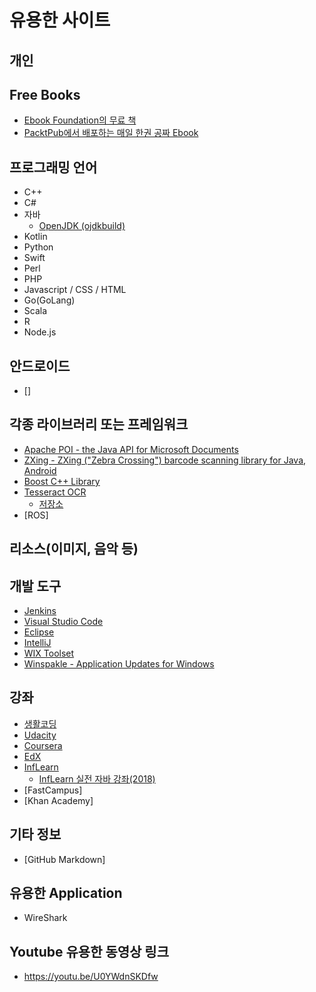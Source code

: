 # 유용한 사이트

## 개인

## Free Books
* [Ebook Foundation의 무료 책](https://github.com/EbookFoundation/free-programming-books)
* [PacktPub에서 배포하는 매일 한권 공짜 Ebook](https://www.packtpub.com/packt/offers/free-learning)

## 프로그래밍 언어
* C++
* C#
* 자바
  * [OpenJDK (ojdkbuild)](https://github.com/ojdkbuild/ojdkbuild)
* Kotlin
* Python
* Swift
* Perl
* PHP
* Javascript / CSS / HTML
* Go(GoLang)
* Scala
* R
* Node.js

## 안드로이드
* []

## 각종 라이브러리 또는 프레임워크
* [Apache POI - the Java API for Microsoft Documents](https://poi.apache.org/)
* [ZXing - ZXing ("Zebra Crossing") barcode scanning library for Java, Android](https://github.com/zxing/zxing)
* [Boost C++ Library](https://www.boost.org/)
* [Tesseract OCR](https://opensource.google.com/projects/tesseract)
  * [저장소](https://github.com/tesseract-ocr/tesseract)
* [ROS]

## 리소스(이미지, 음악 등)

## 개발 도구
* [Jenkins](https://jenkins.io/)
* [Visual Studio Code](https://code.visualstudio.com/)
* [Eclipse](http://www.eclipse.org/)
* [IntelliJ](https://www.jetbrains.com/idea/)
* [WIX Toolset](http://wixtoolset.org/)
* [Winspakle - Application Updates for Windows](https://winsparkle.org/)

## 강좌
* [생활코딩](https://opentutorials.org/course/1)
* [Udacity](https://www.udacity.com/)
* [Coursera](https://www.coursera.org/)
* [EdX](https://www.edx.org/)
* [InfLearn](https://www.inflearn.com/)
  * [InfLearn 실전 자바 강좌(2018)](https://www.inflearn.com/course/%EC%8B%A4%EC%A0%84-%EC%9E%90%EB%B0%94_java-renew/)
* [FastCampus]
* [Khan Academy]

## 기타 정보
* [GitHub Markdown]

## 유용한 Application
* WireShark

## Youtube 유용한 동영상 링크
* https://youtu.be/U0YWdnSKDfw
